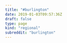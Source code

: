 ```yaml
---
title: "#burlington"
date: 2019-01-03T09:57:36Z
draft: false
type: page
kind: "regional"
subreddit: "burlington"
---
```

